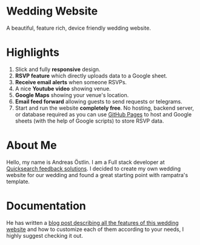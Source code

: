 # Wedding Website
A beautiful, feature rich, device friendly wedding website.  


# Highlights
1. Slick and fully __responsive__ design.
2. __RSVP feature__ which directly uploads data to a Google sheet.
3. __Receive email alerts__ when someone RSVPs.
4. A nice __Youtube video__ showing venue.
5. __Google Maps__ showing your venue's location.
6. __Email feed forward__ allowing guests to send requests or telegrams.
7. Start and run the website __completely free__. No hosting, backend server, or database required as you can use
   [GitHub Pages](https://pages.github.com/) to host and Google sheets (with the help of Google scripts) to store RSVP
   data.


# About Me
Hello, my name is Andreas Östlin. I am a Full stack developer at [Quicksearch feedback solutions](https://www.quicksearch.se/). I decided to create my own wedding website for our wedding and found a great starting point with
rampatra's template.


# Documentation
He has written a 
[blog post describing all the features of this wedding website](https://blog.rampatra.com/wedding-website) and how to
customize each of them according to your needs, I highly suggest checking it out.
